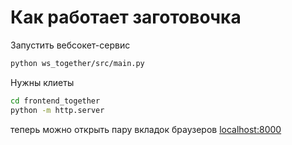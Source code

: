 # Как работает заготовочка

Запустить вебсокет-сервис
```bash
python ws_together/src/main.py
```

Нужны клиеты  
```bash
cd frontend_together
python -m http.server
```
теперь можно открыть пару вкладок браузеров [localhost:8000](http://localhost:8000)